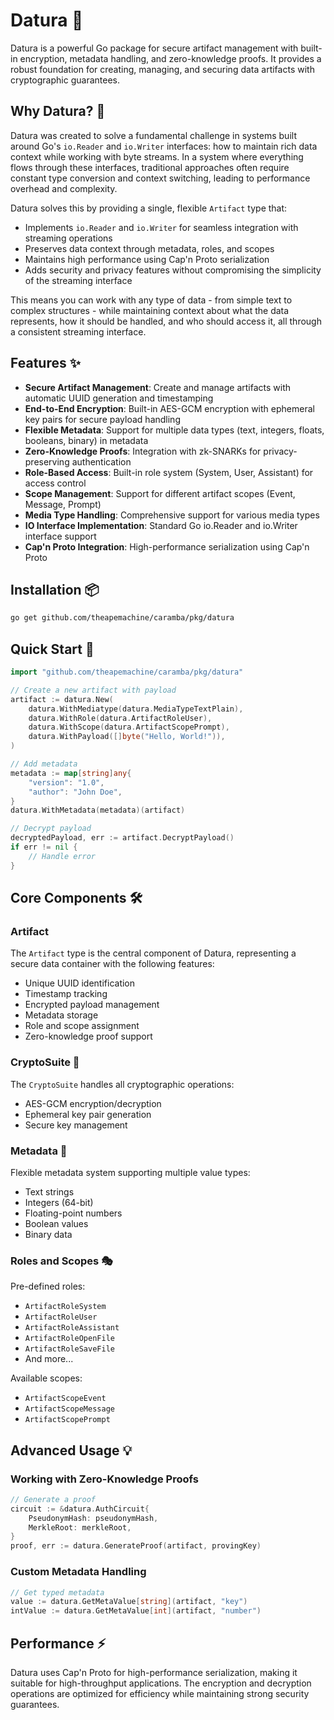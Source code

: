 # Datura 🌸

Datura is a powerful Go package for secure artifact management with built-in encryption, metadata handling, and zero-knowledge proofs. It provides a robust foundation for creating, managing, and securing data artifacts with cryptographic guarantees.

## Why Datura? 🤔

Datura was created to solve a fundamental challenge in systems built around Go's `io.Reader` and `io.Writer` interfaces: how to maintain rich data context while working with byte streams. In a system where everything flows through these interfaces, traditional approaches often require constant type conversion and context switching, leading to performance overhead and complexity.

Datura solves this by providing a single, flexible `Artifact` type that:

- Implements `io.Reader` and `io.Writer` for seamless integration with streaming operations
- Preserves data context through metadata, roles, and scopes
- Maintains high performance using Cap'n Proto serialization
- Adds security and privacy features without compromising the simplicity of the streaming interface

This means you can work with any type of data - from simple text to complex structures - while maintaining context about what the data represents, how it should be handled, and who should access it, all through a consistent streaming interface.

## Features ✨

- **Secure Artifact Management**: Create and manage artifacts with automatic UUID generation and timestamping
- **End-to-End Encryption**: Built-in AES-GCM encryption with ephemeral key pairs for secure payload handling
- **Flexible Metadata**: Support for multiple data types (text, integers, floats, booleans, binary) in metadata
- **Zero-Knowledge Proofs**: Integration with zk-SNARKs for privacy-preserving authentication
- **Role-Based Access**: Built-in role system (System, User, Assistant) for access control
- **Scope Management**: Support for different artifact scopes (Event, Message, Prompt)
- **Media Type Handling**: Comprehensive support for various media types
- **IO Interface Implementation**: Standard Go io.Reader and io.Writer interface support
- **Cap'n Proto Integration**: High-performance serialization using Cap'n Proto

## Installation 📦

```bash
go get github.com/theapemachine/caramba/pkg/datura
```

## Quick Start 🚀

```go
import "github.com/theapemachine/caramba/pkg/datura"

// Create a new artifact with payload
artifact := datura.New(
    datura.WithMediatype(datura.MediaTypeTextPlain),
    datura.WithRole(datura.ArtifactRoleUser),
    datura.WithScope(datura.ArtifactScopePrompt),
    datura.WithPayload([]byte("Hello, World!")),
)

// Add metadata
metadata := map[string]any{
    "version": "1.0",
    "author": "John Doe",
}
datura.WithMetadata(metadata)(artifact)

// Decrypt payload
decryptedPayload, err := artifact.DecryptPayload()
if err != nil {
    // Handle error
}
```

## Core Components 🛠️

### Artifact

The `Artifact` type is the central component of Datura, representing a secure data container with the following features:

- Unique UUID identification
- Timestamp tracking
- Encrypted payload management
- Metadata storage
- Role and scope assignment
- Zero-knowledge proof support

### CryptoSuite 🔐

The `CryptoSuite` handles all cryptographic operations:

- AES-GCM encryption/decryption
- Ephemeral key pair generation
- Secure key management

### Metadata 📝

Flexible metadata system supporting multiple value types:

- Text strings
- Integers (64-bit)
- Floating-point numbers
- Boolean values
- Binary data

### Roles and Scopes 🎭

Pre-defined roles:

- `ArtifactRoleSystem`
- `ArtifactRoleUser`
- `ArtifactRoleAssistant`
- `ArtifactRoleOpenFile`
- `ArtifactRoleSaveFile`
- And more...

Available scopes:

- `ArtifactScopeEvent`
- `ArtifactScopeMessage`
- `ArtifactScopePrompt`

## Advanced Usage 💡

### Working with Zero-Knowledge Proofs

```go
// Generate a proof
circuit := &datura.AuthCircuit{
    PseudonymHash: pseudonymHash,
    MerkleRoot: merkleRoot,
}
proof, err := datura.GenerateProof(artifact, provingKey)
```

### Custom Metadata Handling

```go
// Get typed metadata
value := datura.GetMetaValue[string](artifact, "key")
intValue := datura.GetMetaValue[int](artifact, "number")
```

## Performance ⚡

Datura uses Cap'n Proto for high-performance serialization, making it suitable for high-throughput applications. The encryption and decryption operations are optimized for efficiency while maintaining strong security guarantees.
